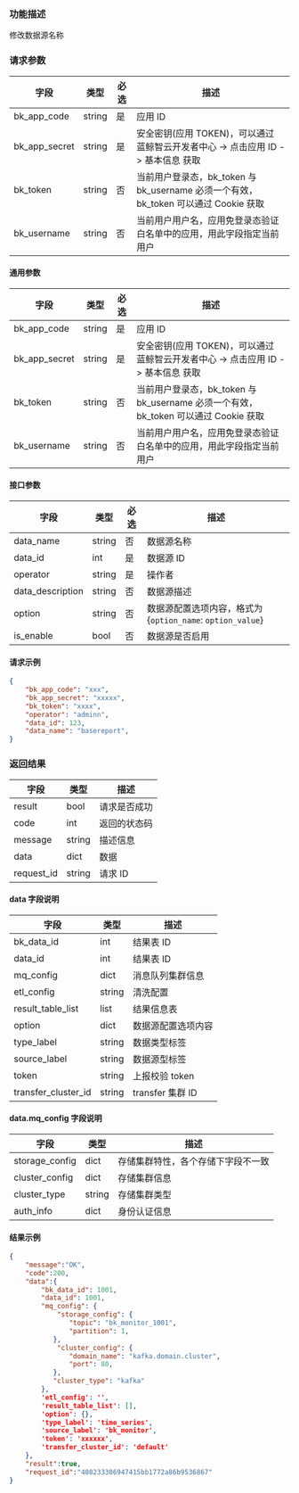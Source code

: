 

### 功能描述

修改数据源名称

### 请求参数

| 字段 | 类型 | 必选 |  描述 |
|-----------|------------|--------|------------|
| bk_app_code  |  string    | 是 | 应用 ID     |
| bk_app_secret|  string    | 是 | 安全密钥(应用 TOKEN)，可以通过 蓝鲸智云开发者中心 -&gt; 点击应用 ID -&gt; 基本信息 获取 |
| bk_token     |  string    | 否 | 当前用户登录态，bk_token 与 bk_username 必须一个有效，bk_token 可以通过 Cookie 获取 |
| bk_username  |  string    | 否 | 当前用户用户名，应用免登录态验证白名单中的应用，用此字段指定当前用户 |

#### 通用参数

| 字段          | 类型   | 必选 | 描述                                                         |
| ------------- | ------ | ---- | ------------------------------------------------------------ |
| bk_app_code   | string | 是   | 应用 ID                                                       |
| bk_app_secret | string | 是   | 安全密钥(应用 TOKEN)，可以通过 蓝鲸智云开发者中心 -> 点击应用 ID -> 基本信息 获取 |
| bk_token      | string | 否   | 当前用户登录态，bk_token 与 bk_username 必须一个有效，bk_token 可以通过 Cookie 获取 |
| bk_username   | string | 否   | 当前用户用户名，应用免登录态验证白名单中的应用，用此字段指定当前用户 |

#### 接口参数

| 字段           | 类型   | 必选 | 描述        |
| -------------- | ------ | ---- | ----------- |
| data_name     | string | 否 | 数据源名称 |
| data_id     | int | 是   | 数据源 ID |
| operator | string | 是 | 操作者 |
| data_description | string | 否 | 数据源描述 |
| option | string | 否 | 数据源配置选项内容，格式为{`option_name`: `option_value`} |
| is_enable | bool | 否 | 数据源是否启用 |


#### 请求示例

```json
{ 
    "bk_app_code": "xxx",
    "bk_app_secret": "xxxxx",
    "bk_token": "xxxx",
    "operator": "adminn",
    "data_id": 123,
    "data_name": "basereport",
}
```

### 返回结果

| 字段       | 类型   | 描述         |
| ---------- | ------ | ------------ |
| result     | bool   | 请求是否成功 |
| code       | int    | 返回的状态码 |
| message    | string | 描述信息     |
| data       | dict   | 数据         |
| request_id | string | 请求 ID       |

#### data 字段说明

| 字段                | 类型   | 描述     |
| ------------------- | ------ | -------- |
| bk_data_id | int | 结果表 ID |
| data_id | int | 结果表 ID |
| mq_config | dict | 消息队列集群信息 |
| etl_config | string | 清洗配置 |
| result_table_list | list | 结果信息表 |
| option | dict | 数据源配置选项内容 |
| type_label | string | 数据类型标签 |
| source_label | string | 数据源型标签 |
| token | string | 上报校验 token |
| transfer_cluster_id | string | transfer 集群 ID |

#### data.mq_config 字段说明

| 字段           | 类型   | 描述                               |
| -------------- | ------ | ---------------------------------- |
| storage_config | dict   | 存储集群特性，各个存储下字段不一致 |
| cluster_config | dict   | 存储集群信息                       |
| cluster_type   | string | 存储集群类型                       |
| auth_info      | dict   | 身份认证信息                       |

#### 结果示例

```json
{
    "message":"OK",
    "code":200,
    "data":{
        "bk_data_id": 1001,
        "data_id": 1001,
        "mq_config": {
            "storage_config": {
	           "topic": "bk_monitor_1001",
	           "partition": 1,
	       },
    		"cluster_config": {
               "domain_name": "kafka.domain.cluster",
               "port": 80,
           },
           "cluster_type": "kafka"
        },
        'etl_config': '',
        'result_table_list': [],
        'option': {},
        'type_label': 'time_series',
        'source_label': 'bk_monitor',
        'token': 'xxxxxx',
        'transfer_cluster_id': 'default'
    },
    "result":true,
    "request_id":"408233306947415bb1772a86b9536867"
}
```
